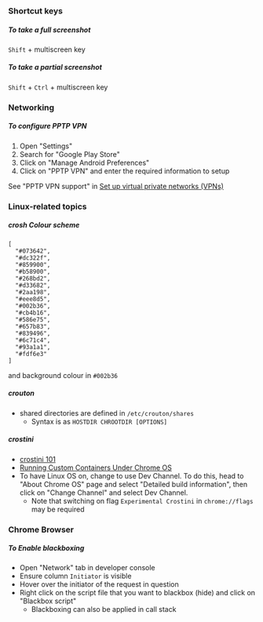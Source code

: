 ### Shortcut keys

##### To take a full screenshot

`Shift` + multiscreen key

##### To take a partial screenshot

`Shift` + `Ctrl` + multiscreen key

### Networking

##### To configure PPTP VPN

1. Open "Settings"
2. Search for "Google Play Store"
3. Click on "Manage Android Preferences"
4. Click on "PPTP VPN" and enter the required information to setup

See "PPTP VPN support" in [Set up virtual private networks (VPNs)](https://support.google.com/chromebook/answer/1282338?hl=en)

### Linux-related topics

##### crosh Colour scheme

```
[
  "#073642",
  "#dc322f",
  "#859900",
  "#b58900",
  "#268bd2",
  "#d33682",
  "#2aa198",
  "#eee8d5",
  "#002b36",
  "#cb4b16",
  "#586e75",
  "#657b83",
  "#839496",
  "#6c71c4",
  "#93a1a1",
  "#fdf6e3"
]
```

and background colour in `#002b36`

##### crouton

- shared directories are defined in `/etc/crouton/shares`
  - Syntax is as `HOSTDIR CHROOTDIR [OPTIONS]`

##### crostini

- [crostini 101](https://www.reddit.com/r/Crostini/comments/89q1cu/crostini_101/)
- [Running Custom Containers Under Chrome OS](https://chromium.googlesource.com/chromiumos/docs/+/master/containers_and_vms.md)
- To have Linux OS on, change to use Dev Channel. To do this, head to "About
    Chrome OS" page and select "Detailed build information", then click on
    "Change Channel" and select Dev Channel.
  - Note that switching on flag `Experimental Crostini` in `chrome://flags` may
      be required

### Chrome Browser

##### To Enable blackboxing

- Open "Network" tab in developer console
- Ensure column `Initiator` is visible
- Hover over the initiator of the request in question
- Right click on the script file that you want to blackbox (hide) and click on
    "Blackbox script"
  - Blackboxing can also be applied in call stack
